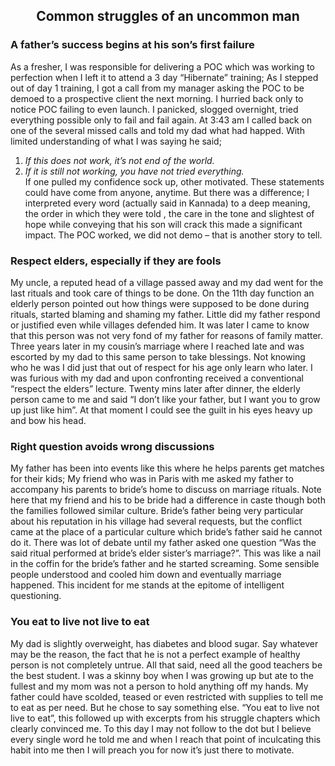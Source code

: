 <html>

<H2> <center>Common struggles of an uncommon man </center></H2>

<body><p> <h3>A father’s success begins at his son’s first failure</h1>
  
As a fresher, I was responsible for delivering a POC which was working to perfection when I left it to attend a 3 day “Hibernate” training; As I stepped out of day 1 training, I got a call from my manager asking the POC to be demoed to a prospective client the next morning. I hurried back only to notice POC failing to even launch. I panicked, slogged overnight, tried everything possible only to fail and fail again. At 3:43 am I called back on one of the several missed calls and told my dad what had happed.
With limited understanding of what I was saying he said;
1.	<i>If this does not work, it’s not end of the world.
2.	If it is still not working, you have not tried everything. </i> <br>
If one pulled my confidence sock up, other motivated.
These statements could have come from anyone, anytime. But there was a difference; I interpreted every word (actually said in Kannada) to a deep meaning, the order in which they were told , the care in the tone and slightest of hope while conveying that his son will crack this made a significant impact.
The POC worked, we did not demo – that is another story to tell.

 <h3>Respect elders, especially if they are fools</h3>
 
My uncle, a reputed head of a village passed away and my dad went for the last rituals and took care of things to be done. On the 11th day function an elderly person pointed out how things were supposed to be done during rituals, started blaming and shaming my father. Little did my father respond or justified even while villages defended him. It was later I came to know that this person was not very fond of my father for reasons of family matter. 
Three years later in my cousin’s marriage where I reached late and was escorted by my dad to this same person to take blessings. Not knowing who he was I did just that out of respect for his age only learn who later. I was furious with my dad and upon confronting received a conventional “respect the elders” lecture. Twenty mins later after dinner, the elderly person came to me and said “I don’t like your father, but I want you to grow up just like him”. At that moment I could see the guilt in his eyes heavy up and bow his head. 

<h3>Right question avoids wrong discussions</h3>
My father has been into events like this where he helps parents get matches for their kids; My friend who was in Paris with me asked my father to accompany his parents to bride’s home to discuss on marriage rituals. Note here that my friend and his to be bride had a difference in caste though both the families followed similar culture. Bride’s father being very particular about his reputation in his village had several requests, but the conflict came at the place of a particular culture which bride’s father said he cannot do it. There was lot of debate until my father asked one question “Was the said ritual performed at bride’s elder sister’s marriage?”. This was like a nail in the coffin for the bride’s father and he started screaming. Some sensible people understood and cooled him down and eventually marriage happened.
This incident for me stands at the epitome of intelligent questioning.  

<h3>You eat to live not live to eat</h3>
My dad is slightly overweight, has diabetes and blood sugar. Say whatever may be the reason, the fact that he is not a perfect example of healthy person is not completely untrue. All that said, need all the good teachers be the best student.
I was a skinny boy when I was growing up but ate to the fullest and my mom was not a person to hold anything off my hands. My father could have scolded, teased or even restricted with supplies to tell me to eat as per need. But he chose to say something else.
“You eat to live not live to eat”, this followed up with excerpts from his struggle chapters which clearly convinced me. To this day I may not follow to the dot but I believe every single word he told me and when I reach that point of inculcating this habit into me then I will preach you for now it’s just there to motivate. 
</p> </body>
</html>

